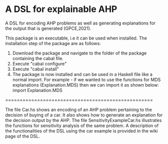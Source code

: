 # A DSL for explainable AHP
A DSL for encoding AHP problems as well as generating explanations for the output that is generated (GPCE,2021).

This package is an executable, i.e it can be used when installed. The installation step of the package are as follows:

1) Download the package and navigate to the folder of the package containing the cabal file.
2) Execute "cabal configure"
3) Execute "cabal install" 
4) The package is now installed and can be used in a Haskell file like a normal import. For example - if we wanted to use the functions for MDS explanations (Explanation.MDS) then we can import it as shown below:
import Explanation.MDS

===================================================

The file Car.hs shows an encoding of an AHP problem pertaining to the decision of buying of a car. It also shows how to generate an explanation for the decision output by the AHP. The file SensitivityExampleCar.hs illustrates the functions for sensitivity analysis of the same problem. A description of the functionalities of the DSL using the car example is provided in the wiki page of the DSL. 

